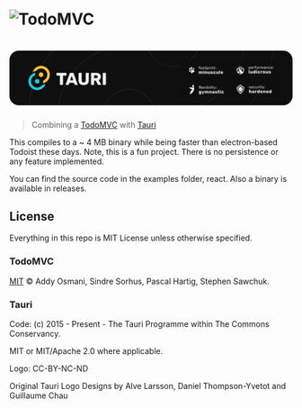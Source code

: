 # ![TodoMVC](media/logo.png)
# ![Tauri](media/tauri.png)

> Combining a [TodoMVC](https://github.com/tastejs/todomvc) with [Tauri](https://github.com/tauri-apps/tauri)

This compiles to a ~ 4 MB binary while being faster than electron-based Todoist these days. Note, this is a fun project. There is no persistence or any feature implemented.

You can find the source code in the examples folder, react. Also a binary is available in releases.


## License
Everything in this repo is MIT License unless otherwise specified.


### TodoMVC
[MIT](license.md) © Addy Osmani, Sindre Sorhus, Pascal Hartig, Stephen Sawchuk.

### Tauri
Code: (c) 2015 - Present - The Tauri Programme within The Commons Conservancy.

MIT or MIT/Apache 2.0 where applicable.

Logo: CC-BY-NC-ND

Original Tauri Logo Designs by Alve Larsson, Daniel Thompson-Yvetot and Guillaume Chau